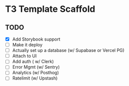 # T3 Template Scaffold

## TODO
- [x] Add Storybook support 
- [ ] Make it deploy
- [ ] Actually set up a database (w/ Supabase or Vercel PG)
- [ ] Attach to UI
- [ ] Add auth ( w/ Clerk)
- [ ] Error Mgmt (w/ Sentry)
- [ ] Analytics (w/ Posthog)
- [ ] Ratelimit (w/ Upstash)